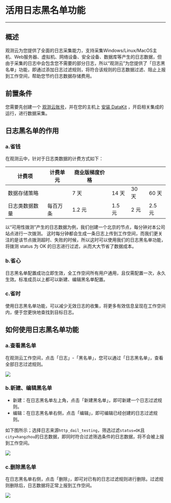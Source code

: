 # 活用日志黑名单功能
---

## 概述

观测云为您提供了全面的日志采集能力，支持采集Windows/Linux/MacOS主机、Web服务器、虚拟机、网络设备、安全设备、数据库等产生的日志数据，但由于采集的日志中会包含您不需要的部分日志，所以“观测云”为您提供了「日志黑名单」功能，即通过添加日志过滤规则，将符合该规则的日志数据过滤、阻止上报到工作空间，帮助您节约日志数据存储费用。

## 前置条件

您需要先创建一个 [观测云账号](https://www.guance.com)，并在您的主机上 [安装 DataKit](../../datakit/datakit-install.md) ，开启相关集成的运行，进行数据采集。

## 日志黑名单的作用

### a.省钱
在观测云中，针对于日志类数据的计费方式如下：

| **计费项** | **计费单元** | **商业版梯度价格** |  |  |  |
| --- | --- | --- | --- | --- | --- |
| 数据存储策略 |  | 7 天 | 14 天 | 30 天 | 60 天 |
| 日志类数据数量 | 每百万条 | 1.2 元 | 1.5 元 | 2 元 | 2.5 元 |

以“可用性拨测”产生的日志数据为例，我们创建一个北京的节点，每分钟对本公司站点进行一次拨测。 这时每分钟都会生成一条日志上传到工作空间，而我们更关注的是该节点拨测超时、失败的时候，所以这时可以使用我们的日志黑名单功能，将拨测 status 为 OK 的日志进行过滤，从而大大节省了数据成本。

### b.省心

日志黑名单配置成功立即生效，全工作空间所有用户通用，且仅需配置一次，永久生效。标准成员以上都可以新建、编辑黑名单配置。

### c.省时

使用日志黑名单功能，可以减少无效日志的收集，将更多有效信息呈现在工作空间内，便于您更快地查找到目标日志。

## 如何使用日志黑名单功能
###  a.查看黑名单

在观测云工作空间，点击「日志」-「黑名单」，您可以通过「日志黑名单」，查看全部日志过滤规则。

![](../img/5.logs_blacklist_1.png)

### b.新建、编辑黑名单

- 新建：在日志黑名单左上角，点击「新建黑名单」，即可新建一个日志过滤规则。
- 编辑：在日志黑名单右侧，点击「编辑」，即可编辑已经创建的日志过滤规则。

如下图所示；选择日志来源`http_dail_testing`，筛选过滤`status=OK`且`city=hangzhou`的日志数据，即同时符合过滤筛选条件的日志数据，将不会被上报到工作空间。

![](../img/5.logs_blacklist_2.png)

### c.删除黑名单

在日志黑名单右侧，点击「删除」，即可对已有的日志过滤规则进行删除。过滤规则删除后，日志数据将正常上报到工作空间。

![](../img/5.logs_blacklist_3.png)
